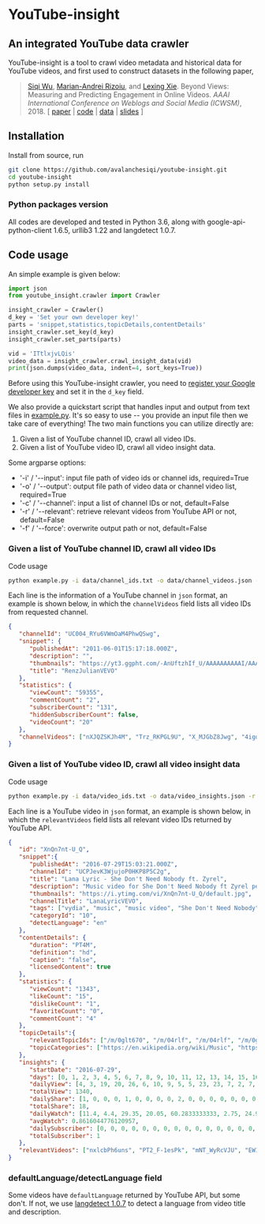 # YouTube-insight

## An integrated YouTube data crawler
YouTube-insight is a tool to crawl video metadata and historical data for YouTube videos, and first used to construct datasets in the following paper,
> [Siqi Wu](https://avalanchesiqi.github.io/), [Marian-Andrei Rizoiu](http://www.rizoiu.eu/), and [Lexing Xie](http://users.cecs.anu.edu.au/~xlx/). Beyond Views: Measuring and Predicting Engagement in Online Videos. *AAAI International Conference on Weblogs and Social Media (ICWSM)*, 2018. \[ [paper](https://avalanchesiqi.github.io/files/icwsm2018engagement.pdf) | [code](https://github.com/avalanchesiqi/youtube-engagement) | [data](https://drive.google.com/drive/folders/1wZwDIR18IHPPTiH1C0dyBbGPR-3MktI7?usp=sharing) | [slides](https://avalanchesiqi.github.io/files/icwsm2018slides.pdf) \]

## Installation
Install from source, run
```bash
git clone https://github.com/avalanchesiqi/youtube-insight.git
cd youtube-insight
python setup.py install
```

### Python packages version
All codes are developed and tested in Python 3.6, along with google-api-python-client 1.6.5, urllib3 1.22 and langdetect 1.0.7.

## Code usage
An simple example is given below:

```python
import json
from youtube_insight.crawler import Crawler

insight_crawler = Crawler()
d_key = 'Set your own developer key!'
parts = 'snippet,statistics,topicDetails,contentDetails'
insight_crawler.set_key(d_key)
insight_crawler.set_parts(parts)

vid = 'ITtlxjvLQis'
video_data = insight_crawler.crawl_insight_data(vid)
print(json.dumps(video_data, indent=4, sort_keys=True))
```

Before using this YouTube-insight crawler, you need to [register your Google developer key](https://developers.google.com/youtube/v3/getting-started) and set it in the `d_key` field.

We also provide a quickstart script that handles input and output from text files in [example.py](/example.py).
It's so easy to use -- you provide an input file then we take care of everything!
The two main functions you can utilize directly are:
1. Given a list of YouTube channel ID, crawl all video IDs.
2. Given a list of YouTube video ID, crawl all video insight data.

Some argparse options:
* '-i' / '--input': input file path of video ids or channel ids, required=True
* '-o' / '--output': output file path of video data or channel video list, required=True
* '-c' / '--channel': input a list of channel IDs or not, default=False
* '-r' / '--relevant': retrieve relevant videos from YouTube API or not, default=False
* '-f' / '--force': overwrite output path or not, default=False

### Given a list of YouTube channel ID, crawl all video IDs
Code usage
```bash
python example.py -i data/channel_ids.txt -o data/channel_videos.json -c
```

Each line is the information of a YouTube channel in `json` format, an example is shown below, in which the `channelVideos` field lists all video IDs from requested channel.
```json
{
   "channelId": "UC004_RYu6VWmOaM4PhwQSwg",
   "snippet": {
      "publishedAt": "2011-06-01T15:17:18.000Z",
      "description": "",
      "thumbnails": "https://yt3.ggpht.com/-AnUftzhIf_U/AAAAAAAAAAI/AAAAAAAAAAA/4OHWA4f05hg/s88-c-k-no-mo-rj-c0xffffff/photo.jpg",
      "title": "RenzJulianVEVO"
   },
   "statistics": {
      "viewCount": "59355",
      "commentCount": "2",
      "subscriberCount": "131",
      "hiddenSubscriberCount": false,
      "videoCount": "20"
   },
   "channelVideos": ["nXJQZSKJh4M", "Trz_RKPGL9U", "X_MJGbZ8Jwg", "4igq0hrvjME", "_YrZw8sIlok", "Fgrxb-keVgw", "uFgk8oTu5Cs", "U_zN8Tu0UDY", "Ohi6QmgMRUA", "ZZ3H-78vE9U", "oE4oxm7DjQI", "su8SVq9t8lU", "aukKxO0obmw", "Bc2k7r_BYVI", "5v-4ZlWF-OI", "xplhYpu54oc", "yI2aEIbE4RI", "seO9R6CUgm0", "7ZpQjo9QXSg", "LO7YJQEoFn0"]
}
```

### Given a list of YouTube video ID, crawl all video insight data
Code usage
```bash
python example.py -i data/video_ids.txt -o data/video_insights.json -r
```

Each line is a YouTube video in `json` format, an example is shown below, in which the `relevantVideos` field lists all relevant video IDs returned by YouTube API.
```json
{
   "id": "XnQn7nt-U_Q",
   "snippet":{
      "publishedAt": "2016-07-29T15:03:21.000Z",
      "channelId": "UCPJevK3WjujoP0HKP8P5C2g",
      "title": "Lana Lyric - She Don't Need Nobody ft. Zyrel",
      "description": "Music video for She Don't Need Nobody ft Zyrel performed by Lana Lyric.\n\nhttp://www.rewiredmusicgroup.com\n\nCopyright (C) 2016 Rewired Music Group.\n\nhttp://vevo.ly/1JeBj4",
      "thumbnails": "https://i.ytimg.com/vi/XnQn7nt-U_Q/default.jpg",
      "channelTitle": "LanaLyricVEVO",
      "tags": ["vydia", "music", "music video", "She Don't Need Nobody", "Lana Lyric", "Zyrel", "Rap/Hip-Hop", "Single", "2016", "Rewired Music Group", "Peejay Svoboda", "vevo"],
      "categoryId": "10",
      "detectLanguage": "en"
   },
   "contentDetails": {
      "duration": "PT4M",
      "definition": "hd",
      "caption": "false",
      "licensedContent": true
   },
   "statistics": {
      "viewCount": "1343",
      "likeCount": "15",
      "dislikeCount": "1",
      "favoriteCount": "0",
      "commentCount": "4"
   },
   "topicDetails":{
      "relevantTopicIds": ["/m/0glt670", "/m/04rlf", "/m/04rlf", "/m/0glt670"],
      "topicCategories": ["https://en.wikipedia.org/wiki/Music", "https://en.wikipedia.org/wiki/Hip_hop_music"]
   },
   "insights": {
      "startDate": "2016-07-29", 
      "days": [0, 1, 2, 3, 4, 5, 6, 7, 8, 9, 10, 11, 12, 13, 14, 15, 16, 17, 18, 19, 20, 21, 22, 24, 25, 26, 27, 28, 29, 30, 31, 32, 33, 35, 36, 37, 38, 39, 40, 41, 43, 44, 45, 46, 47, 48, 49, 50, 51, 53, 55, 56, 58, 59, 60, 61, 62, 63, 64, 65, 66, 67, 68, 69, 70, 71, 72, 73, 75, 77, 78, 79, 80, 81, 82, 83, 85, 86, 87, 88, 89, 90, 91, 92, 94, 95, 96, 97, 98, 99, 100, 102, 104, 106, 109, 110, 112, 113, 114, 115, 116, 117, 119, 120, 121, 123, 124, 125, 126, 128, 129, 130, 131, 132, 133, 134, 135, 136, 137, 138, 139, 140, 141, 142, 143, 144, 145, 147, 148, 149, 150, 151, 153, 154, 155, 156, 157, 158, 159, 160, 161, 164, 165, 166, 167, 168, 169, 170, 171, 172, 174, 175, 176, 177, 178, 180, 182, 183, 184, 185, 186, 189, 190, 191, 193, 194, 195, 196, 197, 198, 199, 201, 205, 206, 207, 208, 209, 210, 211, 212, 213, 214, 215, 216, 217, 218, 219, 222, 223, 224, 225, 226, 227, 228, 229, 230, 232, 233, 234, 235, 236, 237, 238, 239, 240, 241, 242, 243, 244, 245, 246, 247, 248, 249, 250, 251, 252, 253, 254, 255, 257, 258, 259, 260, 261, 263, 264, 265, 266, 267, 268, 269, 270, 271, 272, 273, 276, 277, 278, 279, 281, 282, 283, 284, 286, 287, 288, 290, 291, 292, 294, 295, 297, 298, 299, 300, 301, 302, 303, 304, 305, 306, 307, 308, 309, 310, 311, 313, 316, 317, 318, 320, 321, 322, 323, 324, 325, 326, 327, 328, 329, 330, 331, 332, 333, 334, 335, 336, 338, 339, 340, 341, 343, 344, 345, 346, 347, 348, 351, 352, 353, 355, 356, 358, 359, 360, 361, 363, 364, 365, 366, 367, 368, 369, 370, 373, 374, 376, 379, 380, 381, 382, 383, 384, 385, 386, 387, 388, 389, 390, 391, 392, 393, 394, 395, 396, 397, 398, 399, 401, 402, 403, 404, 405, 406, 407, 408, 409, 410, 411, 412, 413, 415, 417, 419, 420, 421, 423, 424, 426, 427, 428, 429, 431, 433, 434, 436, 438, 439, 440, 441, 442, 443, 444, 445, 446, 447, 448, 449, 450, 451, 453, 454, 455, 458, 460, 461, 463, 464, 467, 468, 470, 472, 473, 474, 476, 477, 478, 479, 480, 481, 482, 483, 484, 485, 486, 487, 488, 489, 490, 491, 492, 493, 494, 495, 496, 497, 498, 499, 500, 501, 502, 503, 504, 505, 506, 509, 510, 511, 512, 513, 515, 516, 517, 518, 519, 520, 521, 523, 524, 525, 527, 529, 530, 531, 532, 534, 535, 536, 538, 540, 541, 542, 543, 544, 545, 547, 548, 549, 550, 552, 553, 554, 555, 556, 559, 561, 562, 564, 565, 566, 567, 568, 570, 571, 572, 573, 574, 575, 576, 577, 578, 580],
      "dailyView": [4, 3, 19, 20, 26, 6, 10, 9, 5, 5, 23, 23, 7, 2, 7, 13, 7, 5, 4, 1, 4, 3, 3, 5, 3, 3, 8, 4, 4, 4, 1, 3, 3, 3, 2, 5, 2, 1, 4, 3, 5, 1, 4, 2, 3, 1, 1, 1, 3, 3, 1, 1, 1, 1, 2, 2, 3, 2, 4, 9, 6, 4, 2, 1, 1, 2, 2, 3, 1, 3, 4, 3, 1, 7, 2, 1, 2, 2, 4, 1, 1, 1, 3, 1, 4, 1, 4, 3, 2, 1, 7, 3, 3, 3, 4, 3, 3, 2, 1, 6, 17, 5, 3, 3, 3, 2, 3, 8, 1, 1, 3, 3, 3, 5, 1, 8, 3, 3, 1, 2, 5, 4, 2, 6, 6, 2, 5, 3, 1, 1, 1, 1, 2, 3, 2, 5, 2, 2, 2, 2, 3, 4, 5, 2, 1, 1, 4, 1, 3, 3, 3, 1, 0, 2, 3, 4, 2, 5, 1, 4, 6, 1, 2, 1, 1, 2, 1, 4, 1, 1, 2, 1, 1, 4, 2, 1, 4, 1, 4, 2, 6, 1, 8, 4, 3, 3, 3, 8, 1, 1, 3, 0, 2, 4, 3, 4, 4, 3, 3, 2, 3, 2, 3, 3, 1, 3, 7, 4, 3, 3, 1, 1, 2, 1, 2, 6, 1, 5, 1, 1, 2, 3, 2, 2, 2, 4, 2, 2, 1, 2, 2, 2, 4, 3, 2, 2, 2, 6, 0, 1, 2, 3, 1, 1, 5, 3, 2, 2, 2, 2, 3, 1, 1, 1, 2, 7, 1, 3, 2, 6, 3, 2, 2, 2, 6, 4, 1, 4, 3, 2, 2, 3, 2, 2, 2, 1, 1, 2, 1, 4, 1, 1, 1, 2, 3, 2, 5, 1, 1, 1, 8, 1, 1, 1, 2, 3, 4, 2, 4, 1, 1, 2, 1, 1, 3, 3, 1, 1, 4, 1, 3, 1, 3, 3, 1, 5, 2, 2, 4, 1, 3, 2, 1, 2, 1, 2, 2, 3, 1, 3, 1, 1, 1, 1, 1, 1, 1, 1, 2, 4, 3, 1, 4, 2, 1, 3, 1, 2, 1, 1, 1, 2, 2, 3, 3, 2, 2, 1, 1, 3, 4, 1, 4, 1, 2, 5, 3, 3, 3, 1, 3, 1, 1, 1, 1, 2, 1, 1, 4, 3, 1, 2, 2, 1, 3, 2, 1, 1, 2, 2, 2, 2, 2, 1, 1, 2, 1, 1, 2, 1, 4, 1, 3, 2, 2, 1, 2, 1, 2, 3, 4, 1, 1, 2, 2, 10, 4, 4, 2, 1, 2, 4, 3, 1, 0, 3, 2, 1, 3, 1, 1, 1, 3, 1, 3, 3, 0, 2, 3, 2, 2, 1, 2, 2, 1, 1, 1, 2, 2, 1, 2, 1, 2, 1, 1, 1, 5, 1, 1, 3, 2, 2, 7, 2, 2, 4, 2, 4, 1, 2, 2, 3, 1, 1, 3, 2, 4, 1, 4, 1, 4, 2, 4],
      "totalView": 1340,
      "dailyShare": [1, 0, 0, 0, 1, 0, 0, 0, 0, 2, 0, 0, 0, 0, 0, 0, 0, 1, 0, 0, 0, 0, 0, 0, 0, 0, 0, 0, 0, 0, 0, 0, 0, 0, 0, 0, 0, 0, 0, 0, 0, 0, 0, 0, 0, 0, 0, 0, 0, 0, 0, 0, 0, 0, 0, 0, 0, 0, 1, 0, 0, 0, 0, 0, 0, 0, 0, 0, 0, 0, 0, 0, 0, 0, 0, 0, 0, 0, 0, 0, 0, 0, 0, 0, 0, 0, 0, 0, 0, 0, 0, 0, 0, 0, 0, 0, 0, 0, 0, 0, 0, 0, 1, 0, 0, 0, 0, 0, 0, 0, 0, 0, 0, 0, 0, 0, 0, 0, 0, 0, 0, 0, 0, 0, 0, 0, 0, 0, 0, 0, 0, 0, 0, 0, 0, 0, 0, 0, 0, 0, 0, 0, 0, 0, 0, 0, 0, 0, 0, 0, 0, 0, 0, 0, 0, 0, 0, 0, 0, 0, 0, 0, 1, 0, 0, 0, 0, 1, 0, 0, 0, 0, 0, 0, 0, 0, 0, 0, 0, 0, 0, 0, 0, 0, 0, 0, 0, 0, 0, 0, 0, 0, 0, 0, 0, 0, 0, 0, 0, 0, 0, 0, 0, 0, 0, 0, 1, 0, 0, 0, 0, 0, 0, 0, 0, 0, 0, 0, 0, 0, 0, 0, 0, 0, 0, 0, 0, 0, 0, 0, 0, 0, 0, 0, 0, 0, 0, 0, 0, 0, 0, 0, 0, 0, 0, 0, 0, 0, 0, 0, 0, 0, 0, 0, 0, 0, 0, 0, 0, 0, 0, 0, 0, 0, 0, 0, 0, 0, 0, 0, 0, 0, 0, 0, 0, 0, 0, 0, 0, 0, 0, 0, 0, 0, 0, 0, 0, 0, 0, 0, 1, 0, 0, 0, 0, 0, 0, 0, 0, 0, 0, 0, 0, 0, 0, 0, 0, 0, 0, 0, 0, 0, 0, 0, 0, 0, 0, 0, 0, 0, 0, 0, 0, 0, 0, 0, 0, 0, 0, 0, 0, 0, 0, 0, 0, 0, 0, 0, 0, 0, 0, 0, 0, 0, 0, 0, 0, 0, 0, 0, 0, 0, 0, 0, 0, 0, 0, 0, 0, 0, 0, 0, 0, 0, 0, 0, 0, 0, 0, 0, 0, 0, 0, 0, 0, 0, 0, 0, 0, 0, 0, 0, 0, 0, 0, 0, 0, 0, 0, 0, 0, 0, 3, 0, 0, 0, 0, 0, 1, 0, 0, 0, 0, 0, 0, 0, 0, 0, 0, 0, 1, 0, 0, 0, 0, 1, 0, 0, 0, 0, 0, 0, 0, 0, 0, 0, 0, 0, 0, 0, 0, 0, 0, 0, 0, 0, 0, 0, 0, 0, 0, 0, 0, 0, 0, 0, 0, 0, 0, 0, 0, 0, 0, 0, 0, 0, 0, 0, 0, 0, 0, 0, 0, 0, 0, 0, 0, 0, 0, 0, 0, 0, 0, 0, 0, 0, 0, 0, 1, 0, 0, 0, 0],
      "totalShare": 18,
      "dailyWatch": [11.4, 4.4, 29.35, 20.05, 60.2833333333, 2.75, 24.9666666667, 14.95, 9.25, 11.7166666667, 50.75, 43.75, 10.25, 4.4, 2.05, 12.6666666667, 5.78333333333, 14.4166666667, 1.86666666667, 0.233333333333, 2.11666666667, 0.516666666667, 2.75, 1.96666666667, 1.23333333333, 4.13333333333, 7.31666666667, 9.05, 0.9, 2.7, 0.216666666667, 0.85, 3.45, 0.4, 0.35, 1.9, 3.16666666667, 0.0333333333333, 3.56666666667, 1.36666666667, 4.4, 3.98333333333, 1.68333333333, 5.41666666667, 8.03333333333, 0.2, 0.166666666667, 3.88333333333, 4.66666666667, 7.65, 0.15, 1.46666666667, 2.85, 0.05, 0.35, 4.28333333333, 0.783333333333, 0.116666666667, 8.71666666667, 8.9, 1.56666666667, 3.8, 0.683333333333, 0.05, 0.366666666667, 4.25, 6.6, 5.1, 0.366666666667, 1.3, 8.61666666667, 1.23333333333, 3.98333333333, 3.76666666667, 2.8, 3.93333333333, 1.28333333333, 1.06666666667, 1.35, 0.183333333333, 1.41666666667, 1.65, 0.933333333333, 0.683333333333, 3.33333333333, 0.05, 1.33333333333, 1.05, 0.266666666667, 0.266666666667, 5.9, 0.3, 0.766666666667, 0.616666666667, 4.43333333333, 4.56666666667, 2.71666666667, 4.26666666667, 1.05, 6.15, 45.65, 6.35, 0.283333333333, 1.46666666667, 1.33333333333, 1.2, 4.28333333333, 23.5666666667, 1.1, 1.36666666667, 0.75, 4.45, 1.05, 5.5, 0.35, 1.61666666667, 2.48333333333, 0.733333333333, 0.0666666666667, 1.95, 0.833333333333, 1.03333333333, 3.68333333333, 5.0, 2.41666666667, 2.06666666667, 3.11666666667, 1.26666666667, 0.7, 0.3, 0.0166666666667, 0.283333333333, 0.3, 0.366666666667, 0.266666666667, 1.2, 0.7, 3.0, 1.28333333333, 0.133333333333, 1.61666666667, 5.31666666667, 1.66666666667, 0.183333333333, 1.53333333333, 0.25, 0.8, 0.133333333333, 0.65, 0.6, 1.01666666667, 0.0333333333333, 0.0, 0.466666666667, 0.616666666667, 1.45, 0.683333333333, 1.7, 0.333333333333, 0.6, 3.68333333333, 0.0666666666667, 4.3, 12.2666666667, 0.3, 0.516666666667, 0.416666666667, 0.6, 0.05, 0.316666666667, 0.266666666667, 0.15, 0.283333333333, 0.916666666667, 0.4, 0.116666666667, 1.6, 0.0666666666667, 0.8, 0.233333333333, 1.11666666667, 0.1, 6.55, 1.1, 0.383333333333, 0.4, 0.85, 20.25, 1.53333333333, 0.116666666667, 0.716666666667, 0.0, 0.833333333333, 1.61666666667, 0.483333333333, 5.9, 1.5, 0.616666666667, 4.76666666667, 0.45, 0.633333333333, 0.333333333333, 3.05, 1.8, 0.0666666666667, 1.9, 9.81666666667, 1.11666666667, 3.26666666667, 0.733333333333, 0.0666666666667, 0.35, 0.233333333333, 0.516666666667, 5.46666666667, 2.2, 0.116666666667, 1.36666666667, 0.333333333333, 0.15, 1.2, 0.316666666667, 0.616666666667, 3.13333333333, 0.966666666667, 3.81666666667, 0.05, 0.266666666667, 0.233333333333, 3.4, 0.316666666667, 0.333333333333, 2.78333333333, 2.81666666667, 0.3, 0.266666666667, 0.3, 2.46666666667, 0.0, 3.98333333333, 2.93333333333, 0.95, 0.166666666667, 0.433333333333, 1.78333333333, 0.65, 0.45, 1.6, 0.3, 1.1, 3.83333333333, 0.0666666666667, 0.116666666667, 0.85, 4.96666666667, 4.93333333333, 0.283333333333, 3.85, 0.783333333333, 2.2, 0.4, 0.2, 6.41666666667, 4.3, 1.2, 1.23333333333, 0.05, 2.9, 0.616666666667, 1.06666666667, 1.1, 0.95, 0.383333333333, 0.883333333333, 0.233333333333, 0.216666666667, 0.383333333333, 0.3, 0.15, 1.36666666667, 0.283333333333, 0.1, 0.233333333333, 1.13333333333, 0.683333333333, 0.716666666667, 4.76666666667, 0.0333333333333, 0.2, 0.35, 10.5333333333, 0.316666666667, 0.483333333333, 0.283333333333, 0.466666666667, 1.4, 0.75, 0.45, 1.05, 0.483333333333, 2.86666666667, 0.45, 0.55, 0.183333333333, 1.66666666667, 0.866666666667, 1.83333333333, 0.116666666667, 0.95, 0.1, 1.13333333333, 3.38333333333, 1.5, 0.45, 0.1, 2.03333333333, 0.0333333333333, 0.966666666667, 4.93333333333, 0.133333333333, 0.683333333333, 0.233333333333, 3.53333333333, 0.416666666667, 0.133333333333, 0.333333333333, 0.816666666667, 0.883333333333, 0.333333333333, 2.21666666667, 0.116666666667, 0.1, 0.266666666667, 0.25, 0.233333333333, 0.1, 0.116666666667, 1.11666666667, 3.1, 7.21666666667, 1.98333333333, 0.266666666667, 5.1, 0.3, 0.3, 3.78333333333, 0.0833333333333, 0.616666666667, 0.0666666666667, 0.4, 0.05, 6.05, 0.6, 1.33333333333, 2.68333333333, 0.683333333333, 0.9, 0.55, 0.9, 0.566666666667, 0.816666666667, 0.55, 0.8, 0.0333333333333, 4.63333333333, 1.01666666667, 0.9, 0.816666666667, 0.733333333333, 0.516666666667, 1.91666666667, 0.483333333333, 0.283333333333, 0.116666666667, 0.3, 1.1, 0.416666666667, 0.4, 0.583333333333, 0.733333333333, 0.733333333333, 0.483333333333, 0.9, 0.0666666666667, 0.0666666666667, 0.7, 2.93333333333, 0.2, 0.2, 3.53333333333, 0.15, 4.15, 4.45, 2.23333333333, 0.5, 1.01666666667, 0.633333333333, 0.35, 1.11666666667, 0.3, 1.5, 0.5, 1.13333333333, 1.28333333333, 3.78333333333, 0.166666666667, 2.76666666667, 1.11666666667, 0.383333333333, 0.55, 2.38333333333, 0.6, 0.3, 0.5, 0.233333333333, 24.6166666667, 4.5, 1.11666666667, 0.933333333333, 0.266666666667, 0.133333333333, 1.31666666667, 0.666666666667, 0.2, 0.0, 4.7, 0.683333333333, 0.333333333333, 0.766666666667, 0.116666666667, 0.3, 0.2, 0.616666666667, 0.55, 1.48333333333, 4.31666666667, 0.0, 0.333333333333, 0.666666666667, 0.7, 0.316666666667, 0.3, 2.5, 0.45, 0.25, 0.0833333333333, 3.96666666667, 0.316666666667, 0.65, 0.05, 0.316666666667, 0.6, 0.916666666667, 0.0833333333333, 0.416666666667, 0.15, 3.7, 1.58333333333, 1.53333333333, 6.43333333333, 3.01666666667, 0.783333333333, 1.78333333333, 0.4, 1.61666666667, 6.26666666667, 0.816666666667, 0.616666666667, 0.0333333333333, 0.3, 1.16666666667, 0.966666666667, 0.05, 0.25, 0.766666666667, 2.01666666667, 1.46666666667, 0.0, 0.416666666667, 0.216666666667, 1.11666666667, 1.85, 4.5], 
      "avgWatch": 0.8616044776120957,
      "dailySubscriber": [0, 0, 0, 0, 0, 0, 0, 0, 0, 0, 0, 0, 0, 0, 0, 0, 0, 0, 0, 0, 0, 0, 0, 0, 0, 0, 0, 0, 0, 0, 0, 0, 0, 0, 0, 0, 0, 0, 0, 0, 0, 0, 0, 0, 0, 0, 0, 0, 0, 0, 0, 0, 0, 0, 0, 0, 0, 0, 0, 0, 0, 0, 0, 0, 0, 0, 0, 0, 0, 0, 0, 0, 0, 0, 0, 0, 0, 0, 0, 0, 0, 0, 0, 0, 0, 0, 0, 0, 0, 0, 0, 0, 0, 0, 0, 0, 0, 0, 0, 0, 0, 0, 0, 0, 0, 0, 0, 0, 0, 0, 0, 0, 0, 0, 0, 0, 0, 0, 0, 0, 0, 0, 0, 1, 0, 0, 0, 0, 0, 0, 0, 0, 0, 0, 0, 0, 0, 0, 0, 0, 0, 0, 0, 0, 0, 0, 0, 0, 0, 0, 0, 0, 0, 0, 0, 0, 0, 0, 0, 0, 0, 0, 0, 0, 0, 0, 0, 0, 0, 0, 0, 0, 0, 0, 0, 0, 0, 0, 0, 0, 0, 0, 0, 0, 0, 0, 0, 0, 0, 0, 0, 0, 0, 0, 0, 0, 0, 0, 0, 0, 0, 0, 0, 0, 0, 0, 0, 0, 0, 0, 0, 0, 0, 0, 0, 0, 0, 0, 0, 0, 0, 0, 0, 0, 0, 0, 0, 0, 0, 0, 0, 0, 0, 0, 0, 0, 0, 0, 0, 0, 0, 0, 0, 0, 0, 0, 0, 0, 0, 0, 0, 0, 0, 0, 0, 0, 0, 0, 0, 0, 0, 0, 0, 0, 0, 0, 0, 0, 0, 0, 0, 0, 0, 0, 0, 0, 0, 0, 0, 0, 0, 0, 0, 0, 0, 0, 0, 0, 0, 0, 0, 0, 0, 0, 0, 0, 0, 0, 0, 0, 0, 0, 0, 0, 0, 0, 0, 0, 0, 0, 0, 0, 0, 0, 0, 0, 0, 0, 0, 0, 0, 0, 0, 0, 0, 0, 0, 0, 0, 0, 0, 0, 0, 0, 0, 0, 0, 0, 0, 0, 0, 0, 0, 0, 0, 0, 0, 0, 0, 0, 0, 0, 0, 0, 0, 0, 0, 0, 0, 0, 0, 0, 0, 0, 0, 0, 0, 0, 0, 0, 0, 0, 0, 0, 0, 0, 0, 0, 0, 0, 0, 0, 0, 0, 0, 0, 0, 0, 0, 0, 0, 0, 0, 0, 0, 0, 0, 0, 0, 0, 0, 0, 0, 0, 0, 0, 0, 0, 0, 0, 0, 0, 0, 0, 0, 0, 0, 0, 0, 0, 0, 0, 0, 0, 0, 0, 0, 0, 0, 0, 0, 0, 0, 0, 0, 0, 0, 0, 0, 0, 0, 0, 0, 0, 0, 0, 0, 0, 0, 0, 0, 0, 0, 0, 0, 0, 0, 0, 0, 0, 0, 0, 0, 0, 0, 0, 0, 0, 0, 0, 0, 0, 0, 0, 0, 0, 0, 0, 0, 0, 0, 0, 0],
      "totalSubscriber": 1
   },
   "relevantVideos": ["nxlcbPh6uns", "PT2_F-1esPk", "mNT_WyRcVJU", "EW1dLymlm3s", "B56IBLlZyuk", "KEI4qSrkPAs", "sg34LyfYobo", "6ZKbEGzvub0", "6fBZBntjEOA", "5GL9JoH4Sws", "7fKHkT1_VyI", "Gb0zSG0kwZ8", "1Vn1BXfsd4Q", "bMpFmHSgC4Q", "h-HbNph19k0", "ES9zCvZsb40", "dUBW_Y9-UAU", "P7WO0I3qKzw", "dHcfpzTxJi8", "1y6smkh6c-0", "nYh-n7EOtMA", "3v5HZTwFBCs", "YBbUQ8NBnok", "EbhsbLeq-xg", "42CRTZ_GHV8", "6CnP8ghhZPQ", "l06PgBJWZqk", "PkWotCFXQc0", "Du5-zXZyWaE", "4VG9WDSaWN0", "nGomTkNhEW0", "ikz6Iwo4lJM", "gJpAR_YwrFU", "_4cGX4KogyY", "Su92XV3J-oA", "DyIIe0t_RwY", "JesZWS0att8", "4LwRqByQ5h4", "nMIoAJRgYVE", "7_tSinRVwU8", "ejkP7y-VtqE", "HXeYRs_zR6w", "QTXqOdaVwQ4", "TW-pxuxjd3c"]
}
```

### defaultLanguage/detectLanguage field
Some videos have `defaultLanguage` returned by YouTube API, but some don't.
If not, we use [langdetect 1.0.7](https://pypi.python.org/pypi/langdetect?) to detect a language from video title and description.
